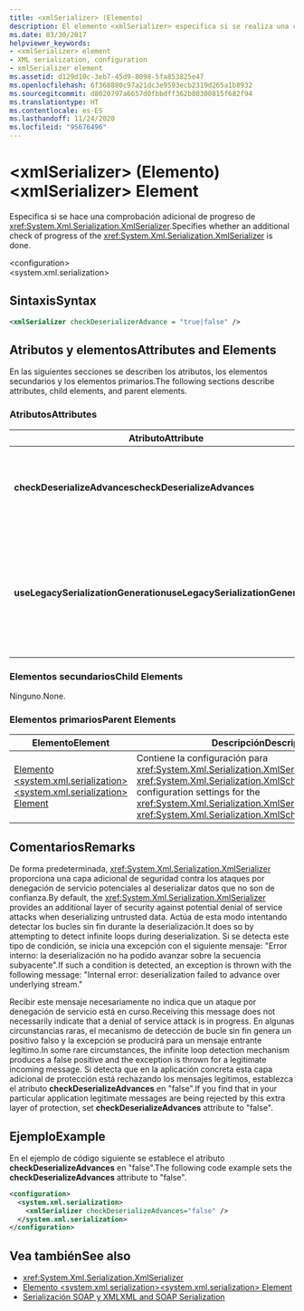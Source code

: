 ```yaml
---
title: <xmlSerializer> (Elemento)
description: El elemento <xmlSerializer> especifica si se realiza una comprobación adicional del progreso de XmlSerializer.
ms.date: 03/30/2017
helpviewer_keywords:
- <xmlSerializer> element
- XML serialization, configuration
- xmlSerializer element
ms.assetid: d129d10c-3eb7-45d9-8098-5fa853825e47
ms.openlocfilehash: 6f368880c97a21dc3e9593ecb2319d265a1b8932
ms.sourcegitcommit: d8020797a6657d0fbbdff362b80300815f682f94
ms.translationtype: HT
ms.contentlocale: es-ES
ms.lasthandoff: 11/24/2020
ms.locfileid: "95676496"
---
```

# <a name="xmlserializer-element"></a><span data-ttu-id="af6c5-103">\<xmlSerializer> (Elemento)</span><span class="sxs-lookup"><span data-stu-id="af6c5-103">\<xmlSerializer> Element</span></span>

<span data-ttu-id="af6c5-104">Especifica si se hace una comprobación adicional de progreso de <xref:System.Xml.Serialization.XmlSerializer>.</span><span class="sxs-lookup"><span data-stu-id="af6c5-104">Specifies whether an additional check of progress of the <xref:System.Xml.Serialization.XmlSerializer> is done.</span></span>  
  
 \<configuration>  
\<system.xml.serialization>  
  
## <a name="syntax"></a><span data-ttu-id="af6c5-105">Sintaxis</span><span class="sxs-lookup"><span data-stu-id="af6c5-105">Syntax</span></span>  
  
```xml  
<xmlSerializer checkDeserializerAdvance = "true|false" />  
```  
  
## <a name="attributes-and-elements"></a><span data-ttu-id="af6c5-106">Atributos y elementos</span><span class="sxs-lookup"><span data-stu-id="af6c5-106">Attributes and Elements</span></span>  

 <span data-ttu-id="af6c5-107">En las siguientes secciones se describen los atributos, los elementos secundarios y los elementos primarios.</span><span class="sxs-lookup"><span data-stu-id="af6c5-107">The following sections describe attributes, child elements, and parent elements.</span></span>  
  
### <a name="attributes"></a><span data-ttu-id="af6c5-108">Atributos</span><span class="sxs-lookup"><span data-stu-id="af6c5-108">Attributes</span></span>  
  
|<span data-ttu-id="af6c5-109">Atributo</span><span class="sxs-lookup"><span data-stu-id="af6c5-109">Attribute</span></span>|<span data-ttu-id="af6c5-110">Descripción</span><span class="sxs-lookup"><span data-stu-id="af6c5-110">Description</span></span>|  
|---------------|-----------------|  
|<span data-ttu-id="af6c5-111">**checkDeserializeAdvances**</span><span class="sxs-lookup"><span data-stu-id="af6c5-111">**checkDeserializeAdvances**</span></span>|<span data-ttu-id="af6c5-112">Especifica si se comprueba el progreso de <xref:System.Xml.Serialization.XmlSerializer>.</span><span class="sxs-lookup"><span data-stu-id="af6c5-112">Specifies whether the progress of the <xref:System.Xml.Serialization.XmlSerializer> is checked.</span></span> <span data-ttu-id="af6c5-113">Establezca el atributo a "verdadero" o "falso."</span><span class="sxs-lookup"><span data-stu-id="af6c5-113">Set the attribute to "true" or "false".</span></span> <span data-ttu-id="af6c5-114">El valor predeterminado es "true".</span><span class="sxs-lookup"><span data-stu-id="af6c5-114">The default is "true".</span></span>|  
|<span data-ttu-id="af6c5-115">**useLegacySerializationGeneration**</span><span class="sxs-lookup"><span data-stu-id="af6c5-115">**useLegacySerializationGeneration**</span></span>|<span data-ttu-id="af6c5-116">Especifica si <xref:System.Xml.Serialization.XmlSerializer> usa generación de serialización heredada, que genera ensamblados escribiendo código de C# en un archivo y después compilándolo en un ensamblado.</span><span class="sxs-lookup"><span data-stu-id="af6c5-116">Specifies whether the <xref:System.Xml.Serialization.XmlSerializer> uses legacy serialization generation which generates assemblies by writing C# code to a file and then compiling it to an assembly.</span></span> <span data-ttu-id="af6c5-117">El valor predeterminado es **false**.</span><span class="sxs-lookup"><span data-stu-id="af6c5-117">The default is **false**.</span></span>|  
  
### <a name="child-elements"></a><span data-ttu-id="af6c5-118">Elementos secundarios</span><span class="sxs-lookup"><span data-stu-id="af6c5-118">Child Elements</span></span>  

 <span data-ttu-id="af6c5-119">Ninguno.</span><span class="sxs-lookup"><span data-stu-id="af6c5-119">None.</span></span>  
  
### <a name="parent-elements"></a><span data-ttu-id="af6c5-120">Elementos primarios</span><span class="sxs-lookup"><span data-stu-id="af6c5-120">Parent Elements</span></span>  
  
|<span data-ttu-id="af6c5-121">Elemento</span><span class="sxs-lookup"><span data-stu-id="af6c5-121">Element</span></span>|<span data-ttu-id="af6c5-122">Descripción</span><span class="sxs-lookup"><span data-stu-id="af6c5-122">Description</span></span>|  
|-------------|-----------------|  
|[<span data-ttu-id="af6c5-123">Elemento \<system.xml.serialization></span><span class="sxs-lookup"><span data-stu-id="af6c5-123">\<system.xml.serialization> Element</span></span>](system-xml-serialization-element.md)|<span data-ttu-id="af6c5-124">Contiene la configuración para <xref:System.Xml.Serialization.XmlSerializer> y las clases <xref:System.Xml.Serialization.XmlSchemaImporter>.</span><span class="sxs-lookup"><span data-stu-id="af6c5-124">Contains configuration settings for the <xref:System.Xml.Serialization.XmlSerializer> and <xref:System.Xml.Serialization.XmlSchemaImporter> classes.</span></span>|  
  
## <a name="remarks"></a><span data-ttu-id="af6c5-125">Comentarios</span><span class="sxs-lookup"><span data-stu-id="af6c5-125">Remarks</span></span>  

 <span data-ttu-id="af6c5-126">De forma predeterminada, <xref:System.Xml.Serialization.XmlSerializer> proporciona una capa adicional de seguridad contra los ataques por denegación de servicio potenciales al deserializar datos que no son de confianza.</span><span class="sxs-lookup"><span data-stu-id="af6c5-126">By default, the <xref:System.Xml.Serialization.XmlSerializer> provides an additional layer of security against potential denial of service attacks when deserializing untrusted data.</span></span> <span data-ttu-id="af6c5-127">Actúa de esta modo intentando detectar los bucles sin fin durante la deserialización.</span><span class="sxs-lookup"><span data-stu-id="af6c5-127">It does so by attempting to detect infinite loops during deserialization.</span></span> <span data-ttu-id="af6c5-128">Si se detecta este tipo de condición, se inicia una excepción con el siguiente mensaje: "Error interno: la deserialización no ha podido avanzar sobre la secuencia subyacente".</span><span class="sxs-lookup"><span data-stu-id="af6c5-128">If such a condition is detected, an exception is thrown with the following message: "Internal error: deserialization failed to advance over underlying stream."</span></span>  
  
 <span data-ttu-id="af6c5-129">Recibir este mensaje necesariamente no indica que un ataque por denegación de servicio está en curso.</span><span class="sxs-lookup"><span data-stu-id="af6c5-129">Receiving this message does not necessarily indicate that a denial of service attack is in progress.</span></span> <span data-ttu-id="af6c5-130">En algunas circunstancias raras, el mecanismo de detección de bucle sin fin genera un positivo falso y la excepción se producirá para un mensaje entrante legítimo.</span><span class="sxs-lookup"><span data-stu-id="af6c5-130">In some rare circumstances, the infinite loop detection mechanism produces a false positive and the exception is thrown for a legitimate incoming message.</span></span> <span data-ttu-id="af6c5-131">Si detecta que en la aplicación concreta esta capa adicional de protección está rechazando los mensajes legítimos, establezca el atributo **checkDeserializeAdvances** en "false".</span><span class="sxs-lookup"><span data-stu-id="af6c5-131">If you find that in your particular application legitimate messages are being rejected by this extra layer of protection, set **checkDeserializeAdvances** attribute to "false".</span></span>  
  
## <a name="example"></a><span data-ttu-id="af6c5-132">Ejemplo</span><span class="sxs-lookup"><span data-stu-id="af6c5-132">Example</span></span>  

 <span data-ttu-id="af6c5-133">En el ejemplo de código siguiente se establece el atributo **checkDeserializeAdvances** en "false".</span><span class="sxs-lookup"><span data-stu-id="af6c5-133">The following code example sets the **checkDeserializeAdvances** attribute to "false".</span></span>  
  
```xml  
<configuration>  
  <system.xml.serialization>  
    <xmlSerializer checkDeserializeAdvances="false" />  
  </system.xml.serialization>  
</configuration>  
```  
  
## <a name="see-also"></a><span data-ttu-id="af6c5-134">Vea también</span><span class="sxs-lookup"><span data-stu-id="af6c5-134">See also</span></span>

- <xref:System.Xml.Serialization.XmlSerializer>
- [<span data-ttu-id="af6c5-135">Elemento \<system.xml.serialization></span><span class="sxs-lookup"><span data-stu-id="af6c5-135">\<system.xml.serialization> Element</span></span>](system-xml-serialization-element.md)
- [<span data-ttu-id="af6c5-136">Serialización SOAP y XML</span><span class="sxs-lookup"><span data-stu-id="af6c5-136">XML and SOAP Serialization</span></span>](xml-and-soap-serialization.md)
